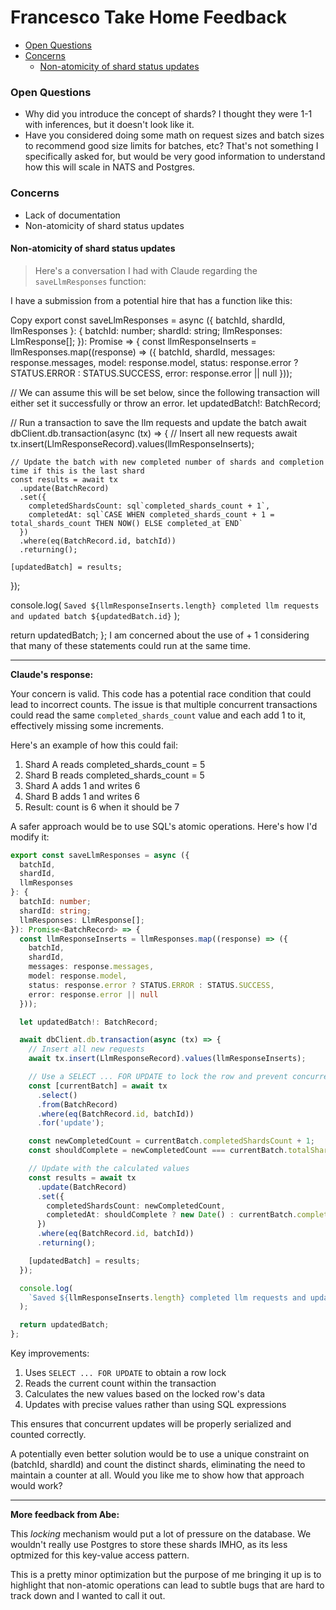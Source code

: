 <h1>Francesco Take Home Feedback</h1>

<!-- table of contents -->

- [Open Questions](#open-questions)
- [Concerns](#concerns)
  - [Non-atomicity of shard status updates](#non-atomicity-of-shard-status-updates)

### Open Questions

- Why did you introduce the concept of shards? I thought they were 1-1 with inferences, but it doesn't look like it.
- Have you considered doing some math on request sizes and batch sizes to recommend good size limits for batches, etc? That's not something I specifically asked for, but would be very good information to understand how this will scale in NATS and Postgres.

### Concerns

- Lack of documentation
- Non-atomicity of shard status updates

#### Non-atomicity of shard status updates

> Here's a conversation I had with Claude regarding the `saveLlmResponses` function:

I have a submission from a potential hire that has a function like this:

Copy
export const saveLlmResponses = async ({
batchId,
shardId,
llmResponses
}: {
batchId: number;
shardId: string;
llmResponses: LlmResponse[];
}): Promise<BatchRecord> => {
const llmResponseInserts = llmResponses.map((response) => ({
batchId,
shardId,
messages: response.messages,
model: response.model,
status: response.error ? STATUS.ERROR : STATUS.SUCCESS,
error: response.error || null
}));

// We can assume this will be set below, since the following transaction will either set it successfully or throw an error.
let updatedBatch!: BatchRecord;

// Run a transaction to save the llm requests and update the batch
await dbClient.db.transaction(async (tx) => {
// Insert all new requests
await tx.insert(LlmResponseRecord).values(llmResponseInserts);

    // Update the batch with new completed number of shards and completion time if this is the last shard
    const results = await tx
      .update(BatchRecord)
      .set({
        completedShardsCount: sql`completed_shards_count + 1`,
        completedAt: sql`CASE WHEN completed_shards_count + 1 = total_shards_count THEN NOW() ELSE completed_at END`
      })
      .where(eq(BatchRecord.id, batchId))
      .returning();

    [updatedBatch] = results;

});

console.log(
`Saved ${llmResponseInserts.length} completed llm requests and updated batch ${updatedBatch.id}`
);

return updatedBatch;
};
I am concerned about the use of + 1 considering that many of these statements could run at the same time.

---

**Claude's response:**

Your concern is valid. This code has a potential race condition that could lead to incorrect counts. The issue is that multiple concurrent transactions could read the same `completed_shards_count` value and each add 1 to it, effectively missing some increments.

Here's an example of how this could fail:

1. Shard A reads completed_shards_count = 5
2. Shard B reads completed_shards_count = 5
3. Shard A adds 1 and writes 6
4. Shard B adds 1 and writes 6
5. Result: count is 6 when it should be 7

A safer approach would be to use SQL's atomic operations. Here's how I'd modify it:

```typescript
export const saveLlmResponses = async ({
  batchId,
  shardId,
  llmResponses
}: {
  batchId: number;
  shardId: string;
  llmResponses: LlmResponse[];
}): Promise<BatchRecord> => {
  const llmResponseInserts = llmResponses.map((response) => ({
    batchId,
    shardId,
    messages: response.messages,
    model: response.model,
    status: response.error ? STATUS.ERROR : STATUS.SUCCESS,
    error: response.error || null
  }));

  let updatedBatch!: BatchRecord;

  await dbClient.db.transaction(async (tx) => {
    // Insert all new requests
    await tx.insert(LlmResponseRecord).values(llmResponseInserts);

    // Use a SELECT ... FOR UPDATE to lock the row and prevent concurrent modifications
    const [currentBatch] = await tx
      .select()
      .from(BatchRecord)
      .where(eq(BatchRecord.id, batchId))
      .for('update');

    const newCompletedCount = currentBatch.completedShardsCount + 1;
    const shouldComplete = newCompletedCount === currentBatch.totalShardsCount;

    // Update with the calculated values
    const results = await tx
      .update(BatchRecord)
      .set({
        completedShardsCount: newCompletedCount,
        completedAt: shouldComplete ? new Date() : currentBatch.completedAt
      })
      .where(eq(BatchRecord.id, batchId))
      .returning();

    [updatedBatch] = results;
  });

  console.log(
    `Saved ${llmResponseInserts.length} completed llm requests and updated batch ${updatedBatch.id}`
  );

  return updatedBatch;
};
```

Key improvements:

1. Uses `SELECT ... FOR UPDATE` to obtain a row lock
2. Reads the current count within the transaction
3. Calculates the new values based on the locked row's data
4. Updates with precise values rather than using SQL expressions

This ensures that concurrent updates will be properly serialized and counted correctly.

A potentially even better solution would be to use a unique constraint on (batchId, shardId) and count the distinct shards, eliminating the need to maintain a counter at all. Would you like me to show how that approach would work?

---

**More feedback from Abe:**

This _locking_ mechanism would put a lot of pressure on the database. We wouldn't really use Postgres to store these shards IMHO, as its less optmized for this key-value access pattern.

This is a pretty minor optimization but the purpose of me bringing it up is to highlight that non-atomic operations can lead to subtle bugs that are hard to track down and I wanted to call it out.
